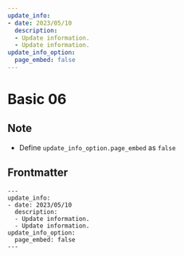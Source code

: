 ```yaml
---
update_info:
- date: 2023/05/10
  description:
  - Update information.
  - Update information.
update_info_option:
  page_embed: false
---
```

# Basic 06


## Note

- Define `update_info_option.page_embed` as `false`


## Frontmatter

```
---
update_info:
- date: 2023/05/10
  description:
  - Update information.
  - Update information.
update_info_option:
  page_embed: false
---
```
